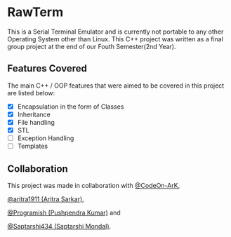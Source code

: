 # RawTerm
This is a Serial Terminal Emulator and is currently not portable to any other Operating System other than Linux. This
C++ project was written as a final group project at the end of our Fouth Semester(2nd Year).

## Features Covered
The main C++ / OOP features that were aimed to be covered in this project are listed below:
- [x] Encapsulation in the form of Classes
- [x] Inheritance
- [x] File handling
- [x] STL
- [ ] Exception Handling
- [ ] Templates

## Collaboration
This project was made in collaboration with [@CodeOn-ArK](https://github.com/CodeOn-ArK),

[@aritra1911 (Aritra Sarkar)](https://github.com/aritra1911),

[@Programish (Pushpendra Kumar)](https://github.com/Programish) and

[@Saptarshi434 (Saptarshi Mondal)](https://github.com/Saptarshi434).
